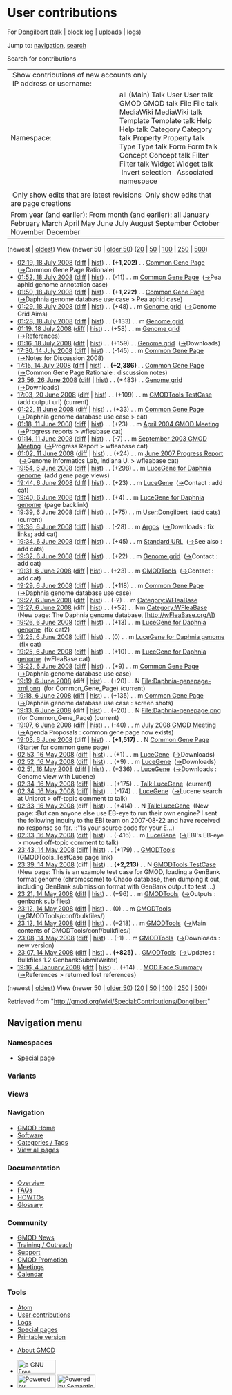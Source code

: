 <div id="mw-page-base" class="noprint">

</div>

<div id="mw-head-base" class="noprint">

</div>

<div id="content" class="mw-body" role="main">

<span id="top"></span>

<div id="mw-js-message" style="display:none;">

</div>



# <span dir="auto">User contributions</span>

<div id="bodyContent">

<div id="contentSub">

For [Dongilbert](/wiki/User:Dongilbert "User:Dongilbert") (<a
href="/mediawiki/index.php?title=User_talk:Dongilbert&amp;action=edit&amp;redlink=1"
class="new" title="User talk:Dongilbert (page does not exist)">talk</a>
\| [block
log](/mediawiki/index.php?title=Special:Log/block&page=User%3ADongilbert "Special:Log/block")
\|
[uploads](/wiki/Special:ListFiles/Dongilbert "Special:ListFiles/Dongilbert")
\| [logs](/wiki/Special:Log/Dongilbert "Special:Log/Dongilbert"))

</div>

<div id="jump-to-nav" class="mw-jump">

Jump to: [navigation](#mw-navigation), [search](#p-search)

</div>

<div id="mw-content-text">

Search for contributions

<table class="mw-contributions-table">
<colgroup>
<col style="width: 50%" />
<col style="width: 50%" />
</colgroup>
<tbody>
<tr class="odd">
<td colspan="2"> Show contributions of new accounts only<br />
 IP address or username:</td>
</tr>
<tr class="even">
<td class="mw-label">Namespace:</td>
<td>all (Main) Talk User User talk GMOD GMOD talk File File talk
MediaWiki MediaWiki talk Template Template talk Help Help talk Category
Category talk Property Property talk Type Type talk Form Form talk
Concept Concept talk Filter Filter talk Widget Widget talk  
 Invert selection 
 Associated namespace </td>
</tr>
<tr class="odd">
<td colspan="2"></td>
</tr>
<tr class="even">
<td colspan="2"> Only show edits that are latest revisions
 Only show edits that are page creations</td>
</tr>
<tr class="odd">
<td colspan="2">From year (and earlier): From month (and earlier): all
January February March April May June July August September October
November December</td>
</tr>
</tbody>
</table>

(newest \| <a
href="/mediawiki/index.php?title=Special:Contributions/Dongilbert&amp;dir=prev&amp;target=Dongilbert"
class="mw-lastlink" rel="last"
title="Special:Contributions/Dongilbert">oldest</a>) View (newer 50 \|
<a
href="/mediawiki/index.php?title=Special:Contributions/Dongilbert&amp;offset=20080104191647&amp;target=Dongilbert"
class="mw-nextlink" rel="next"
title="Special:Contributions/Dongilbert">older 50</a>) (<a
href="/mediawiki/index.php?title=Special:Contributions/Dongilbert&amp;offset=&amp;limit=20&amp;target=Dongilbert"
class="mw-numlink" title="Special:Contributions/Dongilbert">20</a> \| <a
href="/mediawiki/index.php?title=Special:Contributions/Dongilbert&amp;offset=&amp;limit=50&amp;target=Dongilbert"
class="mw-numlink" title="Special:Contributions/Dongilbert">50</a> \| <a
href="/mediawiki/index.php?title=Special:Contributions/Dongilbert&amp;offset=&amp;limit=100&amp;target=Dongilbert"
class="mw-numlink" title="Special:Contributions/Dongilbert">100</a> \|
<a
href="/mediawiki/index.php?title=Special:Contributions/Dongilbert&amp;offset=&amp;limit=250&amp;target=Dongilbert"
class="mw-numlink" title="Special:Contributions/Dongilbert">250</a> \|
<a
href="/mediawiki/index.php?title=Special:Contributions/Dongilbert&amp;offset=&amp;limit=500&amp;target=Dongilbert"
class="mw-numlink" title="Special:Contributions/Dongilbert">500</a>)

- <a href="/mediawiki/index.php?title=Common_Gene_Page&amp;oldid=5860"
  class="mw-changeslist-date" title="Common Gene Page">02:19, 18 July
  2008</a>
  ([diff](/mediawiki/index.php?title=Common_Gene_Page&diff=prev&oldid=5860 "Common Gene Page")
  \|
  [hist](/mediawiki/index.php?title=Common_Gene_Page&action=history "Common Gene Page"))
  <span class="mw-changeslist-separator">. .</span> **(+1,202)**‎
  <span class="mw-changeslist-separator">. .</span>
  <a href="/wiki/Common_Gene_Page" class="mw-contributions-title"
  title="Common Gene Page">Common Gene Page</a> ‎
  <span class="comment">([→](/wiki/Common_Gene_Page#Common_Gene_Page_Rationale "Common Gene Page")‎<span dir="auto"><span class="autocomment">Common
  Gene Page Rationale</span></span>)</span>
- <a href="/mediawiki/index.php?title=Common_Gene_Page&amp;oldid=5859"
  class="mw-changeslist-date" title="Common Gene Page">01:52, 18 July
  2008</a>
  ([diff](/mediawiki/index.php?title=Common_Gene_Page&diff=prev&oldid=5859 "Common Gene Page")
  \|
  [hist](/mediawiki/index.php?title=Common_Gene_Page&action=history "Common Gene Page"))
  <span class="mw-changeslist-separator">. .</span>
  <span class="mw-plusminus-neg" dir="ltr"
  title="5,264 bytes after change">(-11)</span>‎
  <span class="mw-changeslist-separator">. .</span> m
  <a href="/wiki/Common_Gene_Page" class="mw-contributions-title"
  title="Common Gene Page">Common Gene Page</a> ‎
  <span class="comment">([→](/wiki/Common_Gene_Page#Pea_aphid_genome_annotation_case "Common Gene Page")‎<span dir="auto"><span class="autocomment">Pea
  aphid genome annotation case</span></span>)</span>
- <a href="/mediawiki/index.php?title=Common_Gene_Page&amp;oldid=5858"
  class="mw-changeslist-date" title="Common Gene Page">01:50, 18 July
  2008</a>
  ([diff](/mediawiki/index.php?title=Common_Gene_Page&diff=prev&oldid=5858 "Common Gene Page")
  \|
  [hist](/mediawiki/index.php?title=Common_Gene_Page&action=history "Common Gene Page"))
  <span class="mw-changeslist-separator">. .</span> **(+1,222)**‎
  <span class="mw-changeslist-separator">. .</span>
  <a href="/wiki/Common_Gene_Page" class="mw-contributions-title"
  title="Common Gene Page">Common Gene Page</a> ‎
  <span class="comment">([→](/wiki/Common_Gene_Page#Daphnia_genome_database_use_case_.3E_Pea_aphid_case "Common Gene Page")‎<span dir="auto"><span class="autocomment">Daphnia
  genome database use case \> Pea aphid case</span></span>)</span>
- <a href="/mediawiki/index.php?title=Genome_grid&amp;oldid=5856"
  class="mw-changeslist-date" title="Genome grid">01:29, 18 July 2008</a>
  ([diff](/mediawiki/index.php?title=Genome_grid&diff=prev&oldid=5856 "Genome grid")
  \|
  [hist](/mediawiki/index.php?title=Genome_grid&action=history "Genome grid"))
  <span class="mw-changeslist-separator">. .</span>
  <span class="mw-plusminus-pos" dir="ltr"
  title="6,924 bytes after change">(+48)</span>‎
  <span class="mw-changeslist-separator">. .</span> m
  <a href="/wiki/Genome_grid" class="mw-contributions-title"
  title="Genome grid">Genome grid</a> ‎
  <span class="comment">([→](/wiki/Genome_grid#Genome_Grid_Aims "Genome grid")‎<span dir="auto"><span class="autocomment">Genome
  Grid Aims</span></span>)</span>
- <a href="/mediawiki/index.php?title=Genome_grid&amp;oldid=5855"
  class="mw-changeslist-date" title="Genome grid">01:28, 18 July 2008</a>
  ([diff](/mediawiki/index.php?title=Genome_grid&diff=prev&oldid=5855 "Genome grid")
  \|
  [hist](/mediawiki/index.php?title=Genome_grid&action=history "Genome grid"))
  <span class="mw-changeslist-separator">. .</span>
  <span class="mw-plusminus-pos" dir="ltr"
  title="6,876 bytes after change">(+133)</span>‎
  <span class="mw-changeslist-separator">. .</span> m
  <a href="/wiki/Genome_grid" class="mw-contributions-title"
  title="Genome grid">Genome grid</a> ‎
- <a href="/mediawiki/index.php?title=Genome_grid&amp;oldid=5854"
  class="mw-changeslist-date" title="Genome grid">01:19, 18 July 2008</a>
  ([diff](/mediawiki/index.php?title=Genome_grid&diff=prev&oldid=5854 "Genome grid")
  \|
  [hist](/mediawiki/index.php?title=Genome_grid&action=history "Genome grid"))
  <span class="mw-changeslist-separator">. .</span>
  <span class="mw-plusminus-pos" dir="ltr"
  title="6,743 bytes after change">(+58)</span>‎
  <span class="mw-changeslist-separator">. .</span> m
  <a href="/wiki/Genome_grid" class="mw-contributions-title"
  title="Genome grid">Genome grid</a> ‎
  <span class="comment">([→](/wiki/Genome_grid#References "Genome grid")‎<span dir="auto"><span class="autocomment">References</span></span>)</span>
- <a href="/mediawiki/index.php?title=Genome_grid&amp;oldid=5853"
  class="mw-changeslist-date" title="Genome grid">01:16, 18 July 2008</a>
  ([diff](/mediawiki/index.php?title=Genome_grid&diff=prev&oldid=5853 "Genome grid")
  \|
  [hist](/mediawiki/index.php?title=Genome_grid&action=history "Genome grid"))
  <span class="mw-changeslist-separator">. .</span>
  <span class="mw-plusminus-pos" dir="ltr"
  title="6,685 bytes after change">(+159)</span>‎
  <span class="mw-changeslist-separator">. .</span>
  <a href="/wiki/Genome_grid" class="mw-contributions-title"
  title="Genome grid">Genome grid</a> ‎
  <span class="comment">([→](/wiki/Genome_grid#Downloads "Genome grid")‎<span dir="auto"><span class="autocomment">Downloads</span></span>)</span>
- <a href="/mediawiki/index.php?title=Common_Gene_Page&amp;oldid=5781"
  class="mw-changeslist-date" title="Common Gene Page">17:30, 14 July
  2008</a>
  ([diff](/mediawiki/index.php?title=Common_Gene_Page&diff=prev&oldid=5781 "Common Gene Page")
  \|
  [hist](/mediawiki/index.php?title=Common_Gene_Page&action=history "Common Gene Page"))
  <span class="mw-changeslist-separator">. .</span>
  <span class="mw-plusminus-neg" dir="ltr"
  title="4,053 bytes after change">(-145)</span>‎
  <span class="mw-changeslist-separator">. .</span> m
  <a href="/wiki/Common_Gene_Page" class="mw-contributions-title"
  title="Common Gene Page">Common Gene Page</a> ‎
  <span class="comment">([→](/wiki/Common_Gene_Page#Notes_for_Discussion_2008 "Common Gene Page")‎<span dir="auto"><span class="autocomment">Notes
  for Discussion 2008</span></span>)</span>
- <a href="/mediawiki/index.php?title=Common_Gene_Page&amp;oldid=5779"
  class="mw-changeslist-date" title="Common Gene Page">17:15, 14 July
  2008</a>
  ([diff](/mediawiki/index.php?title=Common_Gene_Page&diff=prev&oldid=5779 "Common Gene Page")
  \|
  [hist](/mediawiki/index.php?title=Common_Gene_Page&action=history "Common Gene Page"))
  <span class="mw-changeslist-separator">. .</span> **(+2,386)**‎
  <span class="mw-changeslist-separator">. .</span>
  <a href="/wiki/Common_Gene_Page" class="mw-contributions-title"
  title="Common Gene Page">Common Gene Page</a> ‎
  <span class="comment">([→](/wiki/Common_Gene_Page#Common_Gene_Page_Rationale_:_discussion_notes "Common Gene Page")‎<span dir="auto"><span class="autocomment">Common
  Gene Page Rationale : discussion notes</span></span>)</span>
- <a href="/mediawiki/index.php?title=Genome_grid&amp;oldid=5673"
  class="mw-changeslist-date" title="Genome grid">23:56, 26 June 2008</a>
  ([diff](/mediawiki/index.php?title=Genome_grid&diff=prev&oldid=5673 "Genome grid")
  \|
  [hist](/mediawiki/index.php?title=Genome_grid&action=history "Genome grid"))
  <span class="mw-changeslist-separator">. .</span>
  <span class="mw-plusminus-pos" dir="ltr"
  title="6,526 bytes after change">(+483)</span>‎
  <span class="mw-changeslist-separator">. .</span>
  <a href="/wiki/Genome_grid" class="mw-contributions-title"
  title="Genome grid">Genome grid</a> ‎
  <span class="comment">([→](/wiki/Genome_grid#Downloads "Genome grid")‎<span dir="auto"><span class="autocomment">Downloads</span></span>)</span>
- <a href="/mediawiki/index.php?title=GMODTools_TestCase&amp;oldid=5664"
  class="mw-changeslist-date" title="GMODTools TestCase">17:03, 20 June
  2008</a>
  ([diff](/mediawiki/index.php?title=GMODTools_TestCase&diff=prev&oldid=5664 "GMODTools TestCase")
  \|
  [hist](/mediawiki/index.php?title=GMODTools_TestCase&action=history "GMODTools TestCase"))
  <span class="mw-changeslist-separator">. .</span>
  <span class="mw-plusminus-pos" dir="ltr"
  title="2,322 bytes after change">(+109)</span>‎
  <span class="mw-changeslist-separator">. .</span> m
  <a href="/wiki/GMODTools_TestCase" class="mw-contributions-title"
  title="GMODTools TestCase">GMODTools TestCase</a> ‎
  <span class="comment">(add output url)</span>
  <span class="mw-uctop">(current)</span>
- <a href="/mediawiki/index.php?title=Common_Gene_Page&amp;oldid=5595"
  class="mw-changeslist-date" title="Common Gene Page">01:22, 11 June
  2008</a>
  ([diff](/mediawiki/index.php?title=Common_Gene_Page&diff=prev&oldid=5595 "Common Gene Page")
  \|
  [hist](/mediawiki/index.php?title=Common_Gene_Page&action=history "Common Gene Page"))
  <span class="mw-changeslist-separator">. .</span>
  <span class="mw-plusminus-pos" dir="ltr"
  title="1,812 bytes after change">(+33)</span>‎
  <span class="mw-changeslist-separator">. .</span> m
  <a href="/wiki/Common_Gene_Page" class="mw-contributions-title"
  title="Common Gene Page">Common Gene Page</a> ‎
  <span class="comment">([→](/wiki/Common_Gene_Page#Daphnia_genome_database_use_case_.3E_cat "Common Gene Page")‎<span dir="auto"><span class="autocomment">Daphnia
  genome database use case \> cat</span></span>)</span>
- <a
  href="/mediawiki/index.php?title=April_2004_GMOD_Meeting&amp;oldid=5594"
  class="mw-changeslist-date" title="April 2004 GMOD Meeting">01:18, 11
  June 2008</a>
  ([diff](/mediawiki/index.php?title=April_2004_GMOD_Meeting&diff=prev&oldid=5594 "April 2004 GMOD Meeting")
  \|
  [hist](/mediawiki/index.php?title=April_2004_GMOD_Meeting&action=history "April 2004 GMOD Meeting"))
  <span class="mw-changeslist-separator">. .</span>
  <span class="mw-plusminus-pos" dir="ltr"
  title="43,350 bytes after change">(+23)</span>‎
  <span class="mw-changeslist-separator">. .</span> m
  <a href="/wiki/April_2004_GMOD_Meeting" class="mw-contributions-title"
  title="April 2004 GMOD Meeting">April 2004 GMOD Meeting</a> ‎
  <span class="comment">([→](/wiki/April_2004_GMOD_Meeting#Progress_reports_.3E_wfleabase_cat "April 2004 GMOD Meeting")‎<span dir="auto"><span class="autocomment">Progress
  reports \> wfleabase cat</span></span>)</span>
- <a
  href="/mediawiki/index.php?title=September_2003_GMOD_Meeting&amp;oldid=5593"
  class="mw-changeslist-date" title="September 2003 GMOD Meeting">01:14,
  11 June 2008</a>
  ([diff](/mediawiki/index.php?title=September_2003_GMOD_Meeting&diff=prev&oldid=5593 "September 2003 GMOD Meeting")
  \|
  [hist](/mediawiki/index.php?title=September_2003_GMOD_Meeting&action=history "September 2003 GMOD Meeting"))
  <span class="mw-changeslist-separator">. .</span>
  <span class="mw-plusminus-neg" dir="ltr"
  title="28,862 bytes after change">(-7)</span>‎
  <span class="mw-changeslist-separator">. .</span> m
  <a href="/wiki/September_2003_GMOD_Meeting"
  class="mw-contributions-title"
  title="September 2003 GMOD Meeting">September 2003 GMOD Meeting</a> ‎
  <span class="comment">([→](/wiki/September_2003_GMOD_Meeting#Progress_Report_.3E_wfleabase_cat "September 2003 GMOD Meeting")‎<span dir="auto"><span class="autocomment">Progress
  Report \> wfleabase cat</span></span>)</span>
- <a
  href="/mediawiki/index.php?title=June_2007_Progress_Report&amp;oldid=5592"
  class="mw-changeslist-date" title="June 2007 Progress Report">01:02, 11
  June 2008</a>
  ([diff](/mediawiki/index.php?title=June_2007_Progress_Report&diff=prev&oldid=5592 "June 2007 Progress Report")
  \|
  [hist](/mediawiki/index.php?title=June_2007_Progress_Report&action=history "June 2007 Progress Report"))
  <span class="mw-changeslist-separator">. .</span>
  <span class="mw-plusminus-pos" dir="ltr"
  title="27,068 bytes after change">(+24)</span>‎
  <span class="mw-changeslist-separator">. .</span> m
  <a href="/wiki/June_2007_Progress_Report" class="mw-contributions-title"
  title="June 2007 Progress Report">June 2007 Progress Report</a> ‎
  <span class="comment">([→](/wiki/June_2007_Progress_Report#Genome_Informatics_Lab.2C_Indiana_U._.3E_wfleabase_cat "June 2007 Progress Report")‎<span dir="auto"><span class="autocomment">Genome
  Informatics Lab, Indiana U. \> wfleabase cat</span></span>)</span>
- <a
  href="/mediawiki/index.php?title=LuceGene_for_Daphnia_genome&amp;oldid=5582"
  class="mw-changeslist-date" title="LuceGene for Daphnia genome">19:54, 6
  June 2008</a>
  ([diff](/mediawiki/index.php?title=LuceGene_for_Daphnia_genome&diff=prev&oldid=5582 "LuceGene for Daphnia genome")
  \|
  [hist](/mediawiki/index.php?title=LuceGene_for_Daphnia_genome&action=history "LuceGene for Daphnia genome"))
  <span class="mw-changeslist-separator">. .</span>
  <span class="mw-plusminus-pos" dir="ltr"
  title="2,808 bytes after change">(+298)</span>‎
  <span class="mw-changeslist-separator">. .</span> m
  <a href="/wiki/LuceGene_for_Daphnia_genome"
  class="mw-contributions-title"
  title="LuceGene for Daphnia genome">LuceGene for Daphnia genome</a> ‎
  <span class="comment">(add gene page views)</span>
- <a href="/mediawiki/index.php?title=LuceGene&amp;oldid=5580"
  class="mw-changeslist-date" title="LuceGene">19:44, 6 June 2008</a>
  ([diff](/mediawiki/index.php?title=LuceGene&diff=prev&oldid=5580 "LuceGene")
  \|
  [hist](/mediawiki/index.php?title=LuceGene&action=history "LuceGene"))
  <span class="mw-changeslist-separator">. .</span>
  <span class="mw-plusminus-pos" dir="ltr"
  title="5,641 bytes after change">(+23)</span>‎
  <span class="mw-changeslist-separator">. .</span> m
  <a href="/wiki/LuceGene" class="mw-contributions-title"
  title="LuceGene">LuceGene</a> ‎
  <span class="comment">([→](/wiki/LuceGene#Contact_:_add_cat "LuceGene")‎<span dir="auto"><span class="autocomment">Contact
  : add cat</span></span>)</span>
- <a
  href="/mediawiki/index.php?title=LuceGene_for_Daphnia_genome&amp;oldid=5579"
  class="mw-changeslist-date" title="LuceGene for Daphnia genome">19:40, 6
  June 2008</a>
  ([diff](/mediawiki/index.php?title=LuceGene_for_Daphnia_genome&diff=prev&oldid=5579 "LuceGene for Daphnia genome")
  \|
  [hist](/mediawiki/index.php?title=LuceGene_for_Daphnia_genome&action=history "LuceGene for Daphnia genome"))
  <span class="mw-changeslist-separator">. .</span>
  <span class="mw-plusminus-pos" dir="ltr"
  title="2,510 bytes after change">(+4)</span>‎
  <span class="mw-changeslist-separator">. .</span> m
  <a href="/wiki/LuceGene_for_Daphnia_genome"
  class="mw-contributions-title"
  title="LuceGene for Daphnia genome">LuceGene for Daphnia genome</a> ‎
  <span class="comment">(page backlink)</span>
- <a href="/mediawiki/index.php?title=User:Dongilbert&amp;oldid=5578"
  class="mw-changeslist-date" title="User:Dongilbert">19:39, 6 June
  2008</a>
  ([diff](/mediawiki/index.php?title=User:Dongilbert&diff=prev&oldid=5578 "User:Dongilbert")
  \|
  [hist](/mediawiki/index.php?title=User:Dongilbert&action=history "User:Dongilbert"))
  <span class="mw-changeslist-separator">. .</span>
  <span class="mw-plusminus-pos" dir="ltr"
  title="179 bytes after change">(+75)</span>‎
  <span class="mw-changeslist-separator">. .</span> m
  <a href="/wiki/User:Dongilbert" class="mw-contributions-title"
  title="User:Dongilbert">User:Dongilbert</a> ‎
  <span class="comment">(add cats)</span>
  <span class="mw-uctop">(current)</span>
- <a href="/mediawiki/index.php?title=Argos&amp;oldid=5577"
  class="mw-changeslist-date" title="Argos">19:36, 6 June 2008</a>
  ([diff](/mediawiki/index.php?title=Argos&diff=prev&oldid=5577 "Argos")
  \| [hist](/mediawiki/index.php?title=Argos&action=history "Argos"))
  <span class="mw-changeslist-separator">. .</span>
  <span class="mw-plusminus-neg" dir="ltr"
  title="12,244 bytes after change">(-28)</span>‎
  <span class="mw-changeslist-separator">. .</span> m
  <a href="/wiki/Argos" class="mw-contributions-title"
  title="Argos">Argos</a> ‎
  <span class="comment">([→](/wiki/Argos#Downloads_:_fix_links.3B_add_cat "Argos")‎<span dir="auto"><span class="autocomment">Downloads
  : fix links; add cat</span></span>)</span>
- <a href="/mediawiki/index.php?title=Standard_URL&amp;oldid=5576"
  class="mw-changeslist-date" title="Standard URL">19:34, 6 June 2008</a>
  ([diff](/mediawiki/index.php?title=Standard_URL&diff=prev&oldid=5576 "Standard URL")
  \|
  [hist](/mediawiki/index.php?title=Standard_URL&action=history "Standard URL"))
  <span class="mw-changeslist-separator">. .</span>
  <span class="mw-plusminus-pos" dir="ltr"
  title="4,179 bytes after change">(+45)</span>‎
  <span class="mw-changeslist-separator">. .</span> m
  <a href="/wiki/Standard_URL" class="mw-contributions-title"
  title="Standard URL">Standard URL</a> ‎
  <span class="comment">([→](/wiki/Standard_URL#See_also_:_add_cats "Standard URL")‎<span dir="auto"><span class="autocomment">See
  also : add cats</span></span>)</span>
- <a href="/mediawiki/index.php?title=Genome_grid&amp;oldid=5575"
  class="mw-changeslist-date" title="Genome grid">19:32, 6 June 2008</a>
  ([diff](/mediawiki/index.php?title=Genome_grid&diff=prev&oldid=5575 "Genome grid")
  \|
  [hist](/mediawiki/index.php?title=Genome_grid&action=history "Genome grid"))
  <span class="mw-changeslist-separator">. .</span>
  <span class="mw-plusminus-pos" dir="ltr"
  title="6,043 bytes after change">(+22)</span>‎
  <span class="mw-changeslist-separator">. .</span> m
  <a href="/wiki/Genome_grid" class="mw-contributions-title"
  title="Genome grid">Genome grid</a> ‎
  <span class="comment">([→](/wiki/Genome_grid#Contact_:_add_cat "Genome grid")‎<span dir="auto"><span class="autocomment">Contact
  : add cat</span></span>)</span>
- <a href="/mediawiki/index.php?title=GMODTools&amp;oldid=5574"
  class="mw-changeslist-date" title="GMODTools">19:31, 6 June 2008</a>
  ([diff](/mediawiki/index.php?title=GMODTools&diff=prev&oldid=5574 "GMODTools")
  \|
  [hist](/mediawiki/index.php?title=GMODTools&action=history "GMODTools"))
  <span class="mw-changeslist-separator">. .</span>
  <span class="mw-plusminus-pos" dir="ltr"
  title="10,019 bytes after change">(+23)</span>‎
  <span class="mw-changeslist-separator">. .</span> m
  <a href="/wiki/GMODTools" class="mw-contributions-title"
  title="GMODTools">GMODTools</a> ‎
  <span class="comment">([→](/wiki/GMODTools#Contact_:_add_cat "GMODTools")‎<span dir="auto"><span class="autocomment">Contact
  : add cat</span></span>)</span>
- <a href="/mediawiki/index.php?title=Common_Gene_Page&amp;oldid=5573"
  class="mw-changeslist-date" title="Common Gene Page">19:29, 6 June
  2008</a>
  ([diff](/mediawiki/index.php?title=Common_Gene_Page&diff=prev&oldid=5573 "Common Gene Page")
  \|
  [hist](/mediawiki/index.php?title=Common_Gene_Page&action=history "Common Gene Page"))
  <span class="mw-changeslist-separator">. .</span>
  <span class="mw-plusminus-pos" dir="ltr"
  title="1,779 bytes after change">(+118)</span>‎
  <span class="mw-changeslist-separator">. .</span> m
  <a href="/wiki/Common_Gene_Page" class="mw-contributions-title"
  title="Common Gene Page">Common Gene Page</a> ‎
  <span class="comment">([→](/wiki/Common_Gene_Page#Daphnia_genome_database_use_case "Common Gene Page")‎<span dir="auto"><span class="autocomment">Daphnia
  genome database use case</span></span>)</span>
- <a href="/mediawiki/index.php?title=Category:WFleaBase&amp;oldid=5572"
  class="mw-changeslist-date" title="Category:WFleaBase">19:27, 6 June
  2008</a>
  ([diff](/mediawiki/index.php?title=Category:WFleaBase&diff=prev&oldid=5572 "Category:WFleaBase")
  \|
  [hist](/mediawiki/index.php?title=Category:WFleaBase&action=history "Category:WFleaBase"))
  <span class="mw-changeslist-separator">. .</span>
  <span class="mw-plusminus-neg" dir="ltr"
  title="50 bytes after change">(-2)</span>‎
  <span class="mw-changeslist-separator">. .</span> m
  <a href="/wiki/Category:WFleaBase" class="mw-contributions-title"
  title="Category:WFleaBase">Category:WFleaBase</a> ‎
- <a href="/mediawiki/index.php?title=Category:WFleaBase&amp;oldid=5571"
  class="mw-changeslist-date" title="Category:WFleaBase">19:27, 6 June
  2008</a> (diff \|
  [hist](/mediawiki/index.php?title=Category:WFleaBase&action=history "Category:WFleaBase"))
  <span class="mw-changeslist-separator">. .</span>
  <span class="mw-plusminus-pos" dir="ltr"
  title="52 bytes after change">(+52)</span>‎
  <span class="mw-changeslist-separator">. .</span> Nm
  <a href="/wiki/Category:WFleaBase" class="mw-contributions-title"
  title="Category:WFleaBase">Category:WFleaBase</a> ‎
  <span class="comment">(New page: The Daphnia genome database,
  \[http://wFleaBase.org/\])</span>
- <a
  href="/mediawiki/index.php?title=LuceGene_for_Daphnia_genome&amp;oldid=5570"
  class="mw-changeslist-date" title="LuceGene for Daphnia genome">19:26, 6
  June 2008</a>
  ([diff](/mediawiki/index.php?title=LuceGene_for_Daphnia_genome&diff=prev&oldid=5570 "LuceGene for Daphnia genome")
  \|
  [hist](/mediawiki/index.php?title=LuceGene_for_Daphnia_genome&action=history "LuceGene for Daphnia genome"))
  <span class="mw-changeslist-separator">. .</span>
  <span class="mw-plusminus-pos" dir="ltr"
  title="2,506 bytes after change">(+13)</span>‎
  <span class="mw-changeslist-separator">. .</span> m
  <a href="/wiki/LuceGene_for_Daphnia_genome"
  class="mw-contributions-title"
  title="LuceGene for Daphnia genome">LuceGene for Daphnia genome</a> ‎
  <span class="comment">(fix cat2)</span>
- <a
  href="/mediawiki/index.php?title=LuceGene_for_Daphnia_genome&amp;oldid=5569"
  class="mw-changeslist-date" title="LuceGene for Daphnia genome">19:25, 6
  June 2008</a>
  ([diff](/mediawiki/index.php?title=LuceGene_for_Daphnia_genome&diff=prev&oldid=5569 "LuceGene for Daphnia genome")
  \|
  [hist](/mediawiki/index.php?title=LuceGene_for_Daphnia_genome&action=history "LuceGene for Daphnia genome"))
  <span class="mw-changeslist-separator">. .</span>
  <span class="mw-plusminus-null" dir="ltr"
  title="2,493 bytes after change">(0)</span>‎
  <span class="mw-changeslist-separator">. .</span> m
  <a href="/wiki/LuceGene_for_Daphnia_genome"
  class="mw-contributions-title"
  title="LuceGene for Daphnia genome">LuceGene for Daphnia genome</a> ‎
  <span class="comment">(fix cat)</span>
- <a
  href="/mediawiki/index.php?title=LuceGene_for_Daphnia_genome&amp;oldid=5568"
  class="mw-changeslist-date" title="LuceGene for Daphnia genome">19:25, 6
  June 2008</a>
  ([diff](/mediawiki/index.php?title=LuceGene_for_Daphnia_genome&diff=prev&oldid=5568 "LuceGene for Daphnia genome")
  \|
  [hist](/mediawiki/index.php?title=LuceGene_for_Daphnia_genome&action=history "LuceGene for Daphnia genome"))
  <span class="mw-changeslist-separator">. .</span>
  <span class="mw-plusminus-pos" dir="ltr"
  title="2,493 bytes after change">(+10)</span>‎
  <span class="mw-changeslist-separator">. .</span> m
  <a href="/wiki/LuceGene_for_Daphnia_genome"
  class="mw-contributions-title"
  title="LuceGene for Daphnia genome">LuceGene for Daphnia genome</a> ‎
  <span class="comment">(wFleaBase cat)</span>
- <a href="/mediawiki/index.php?title=Common_Gene_Page&amp;oldid=5567"
  class="mw-changeslist-date" title="Common Gene Page">19:22, 6 June
  2008</a>
  ([diff](/mediawiki/index.php?title=Common_Gene_Page&diff=prev&oldid=5567 "Common Gene Page")
  \|
  [hist](/mediawiki/index.php?title=Common_Gene_Page&action=history "Common Gene Page"))
  <span class="mw-changeslist-separator">. .</span>
  <span class="mw-plusminus-pos" dir="ltr"
  title="1,661 bytes after change">(+9)</span>‎
  <span class="mw-changeslist-separator">. .</span> m
  <a href="/wiki/Common_Gene_Page" class="mw-contributions-title"
  title="Common Gene Page">Common Gene Page</a> ‎
  <span class="comment">([→](/wiki/Common_Gene_Page#Daphnia_genome_database_use_case "Common Gene Page")‎<span dir="auto"><span class="autocomment">Daphnia
  genome database use case</span></span>)</span>
- <a
  href="/mediawiki/index.php?title=File:Daphnia-genepage-xml.png&amp;oldid=5566"
  class="mw-changeslist-date" title="File:Daphnia-genepage-xml.png">19:19,
  6 June 2008</a> (diff \|
  [hist](/mediawiki/index.php?title=File:Daphnia-genepage-xml.png&action=history "File:Daphnia-genepage-xml.png"))
  <span class="mw-changeslist-separator">. .</span>
  <span class="mw-plusminus-pos" dir="ltr"
  title="20 bytes after change">(+20)</span>‎
  <span class="mw-changeslist-separator">. .</span> N
  <a href="/wiki/File:Daphnia-genepage-xml.png"
  class="mw-contributions-title"
  title="File:Daphnia-genepage-xml.png">File:Daphnia-genepage-xml.png</a>
  ‎ <span class="comment">(for Common_Gene_Page)</span>
  <span class="mw-uctop">(current)</span>
- <a href="/mediawiki/index.php?title=Common_Gene_Page&amp;oldid=5565"
  class="mw-changeslist-date" title="Common Gene Page">19:18, 6 June
  2008</a>
  ([diff](/mediawiki/index.php?title=Common_Gene_Page&diff=prev&oldid=5565 "Common Gene Page")
  \|
  [hist](/mediawiki/index.php?title=Common_Gene_Page&action=history "Common Gene Page"))
  <span class="mw-changeslist-separator">. .</span>
  <span class="mw-plusminus-pos" dir="ltr"
  title="1,652 bytes after change">(+135)</span>‎
  <span class="mw-changeslist-separator">. .</span> m
  <a href="/wiki/Common_Gene_Page" class="mw-contributions-title"
  title="Common Gene Page">Common Gene Page</a> ‎
  <span class="comment">([→](/wiki/Common_Gene_Page#Daphnia_genome_database_use_case_:_screen_shots "Common Gene Page")‎<span dir="auto"><span class="autocomment">Daphnia
  genome database use case : screen shots</span></span>)</span>
- <a
  href="/mediawiki/index.php?title=File:Daphnia-genepage.png&amp;oldid=5563"
  class="mw-changeslist-date" title="File:Daphnia-genepage.png">19:13, 6
  June 2008</a> (diff \|
  [hist](/mediawiki/index.php?title=File:Daphnia-genepage.png&action=history "File:Daphnia-genepage.png"))
  <span class="mw-changeslist-separator">. .</span>
  <span class="mw-plusminus-pos" dir="ltr"
  title="20 bytes after change">(+20)</span>‎
  <span class="mw-changeslist-separator">. .</span> N
  <a href="/wiki/File:Daphnia-genepage.png" class="mw-contributions-title"
  title="File:Daphnia-genepage.png">File:Daphnia-genepage.png</a> ‎
  <span class="comment">(for Common_Gene_Page)</span>
  <span class="mw-uctop">(current)</span>
- <a
  href="/mediawiki/index.php?title=July_2008_GMOD_Meeting&amp;oldid=5561"
  class="mw-changeslist-date" title="July 2008 GMOD Meeting">19:07, 6 June
  2008</a>
  ([diff](/mediawiki/index.php?title=July_2008_GMOD_Meeting&diff=prev&oldid=5561 "July 2008 GMOD Meeting")
  \|
  [hist](/mediawiki/index.php?title=July_2008_GMOD_Meeting&action=history "July 2008 GMOD Meeting"))
  <span class="mw-changeslist-separator">. .</span>
  <span class="mw-plusminus-neg" dir="ltr"
  title="2,539 bytes after change">(-40)</span>‎
  <span class="mw-changeslist-separator">. .</span> m
  <a href="/wiki/July_2008_GMOD_Meeting" class="mw-contributions-title"
  title="July 2008 GMOD Meeting">July 2008 GMOD Meeting</a> ‎
  <span class="comment">([→](/wiki/July_2008_GMOD_Meeting#Agenda_Proposals_:_common_gene_page_now_exists "July 2008 GMOD Meeting")‎<span dir="auto"><span class="autocomment">Agenda
  Proposals : common gene page now exists</span></span>)</span>
- <a href="/mediawiki/index.php?title=Common_Gene_Page&amp;oldid=5560"
  class="mw-changeslist-date" title="Common Gene Page">19:03, 6 June
  2008</a> (diff \|
  [hist](/mediawiki/index.php?title=Common_Gene_Page&action=history "Common Gene Page"))
  <span class="mw-changeslist-separator">. .</span> **(+1,517)**‎
  <span class="mw-changeslist-separator">. .</span> N
  <a href="/wiki/Common_Gene_Page" class="mw-contributions-title"
  title="Common Gene Page">Common Gene Page</a> ‎
  <span class="comment">(Starter for common gene page)</span>
- <a href="/mediawiki/index.php?title=LuceGene&amp;oldid=5433"
  class="mw-changeslist-date" title="LuceGene">02:53, 16 May 2008</a>
  ([diff](/mediawiki/index.php?title=LuceGene&diff=prev&oldid=5433 "LuceGene")
  \|
  [hist](/mediawiki/index.php?title=LuceGene&action=history "LuceGene"))
  <span class="mw-changeslist-separator">. .</span>
  <span class="mw-plusminus-pos" dir="ltr"
  title="5,618 bytes after change">(+1)</span>‎
  <span class="mw-changeslist-separator">. .</span> m
  <a href="/wiki/LuceGene" class="mw-contributions-title"
  title="LuceGene">LuceGene</a> ‎
  <span class="comment">([→](/wiki/LuceGene#Downloads "LuceGene")‎<span dir="auto"><span class="autocomment">Downloads</span></span>)</span>
- <a href="/mediawiki/index.php?title=LuceGene&amp;oldid=5432"
  class="mw-changeslist-date" title="LuceGene">02:52, 16 May 2008</a>
  ([diff](/mediawiki/index.php?title=LuceGene&diff=prev&oldid=5432 "LuceGene")
  \|
  [hist](/mediawiki/index.php?title=LuceGene&action=history "LuceGene"))
  <span class="mw-changeslist-separator">. .</span>
  <span class="mw-plusminus-pos" dir="ltr"
  title="5,617 bytes after change">(+9)</span>‎
  <span class="mw-changeslist-separator">. .</span> m
  <a href="/wiki/LuceGene" class="mw-contributions-title"
  title="LuceGene">LuceGene</a> ‎
  <span class="comment">([→](/wiki/LuceGene#Downloads "LuceGene")‎<span dir="auto"><span class="autocomment">Downloads</span></span>)</span>
- <a href="/mediawiki/index.php?title=LuceGene&amp;oldid=5431"
  class="mw-changeslist-date" title="LuceGene">02:51, 16 May 2008</a>
  ([diff](/mediawiki/index.php?title=LuceGene&diff=prev&oldid=5431 "LuceGene")
  \|
  [hist](/mediawiki/index.php?title=LuceGene&action=history "LuceGene"))
  <span class="mw-changeslist-separator">. .</span>
  <span class="mw-plusminus-pos" dir="ltr"
  title="5,608 bytes after change">(+336)</span>‎
  <span class="mw-changeslist-separator">. .</span>
  <a href="/wiki/LuceGene" class="mw-contributions-title"
  title="LuceGene">LuceGene</a> ‎
  <span class="comment">([→](/wiki/LuceGene#Downloads_:_Genome_view_with_Lucene "LuceGene")‎<span dir="auto"><span class="autocomment">Downloads
  : Genome view with Lucene</span></span>)</span>
- <a href="/mediawiki/index.php?title=Talk:LuceGene&amp;oldid=5430"
  class="mw-changeslist-date" title="Talk:LuceGene">02:34, 16 May 2008</a>
  ([diff](/mediawiki/index.php?title=Talk:LuceGene&diff=prev&oldid=5430 "Talk:LuceGene")
  \|
  [hist](/mediawiki/index.php?title=Talk:LuceGene&action=history "Talk:LuceGene"))
  <span class="mw-changeslist-separator">. .</span>
  <span class="mw-plusminus-pos" dir="ltr"
  title="589 bytes after change">(+175)</span>‎
  <span class="mw-changeslist-separator">. .</span>
  <a href="/wiki/Talk:LuceGene" class="mw-contributions-title"
  title="Talk:LuceGene">Talk:LuceGene</a> ‎
  <span class="mw-uctop">(current)</span>
- <a href="/mediawiki/index.php?title=LuceGene&amp;oldid=5429"
  class="mw-changeslist-date" title="LuceGene">02:34, 16 May 2008</a>
  ([diff](/mediawiki/index.php?title=LuceGene&diff=prev&oldid=5429 "LuceGene")
  \|
  [hist](/mediawiki/index.php?title=LuceGene&action=history "LuceGene"))
  <span class="mw-changeslist-separator">. .</span>
  <span class="mw-plusminus-neg" dir="ltr"
  title="5,272 bytes after change">(-174)</span>‎
  <span class="mw-changeslist-separator">. .</span>
  <a href="/wiki/LuceGene" class="mw-contributions-title"
  title="LuceGene">LuceGene</a> ‎
  <span class="comment">([→](/wiki/LuceGene#Lucene_search_at_Uniprot_.3E_off-topic_comment_to_talk "LuceGene")‎<span dir="auto"><span class="autocomment">Lucene
  search at Uniprot \> off-topic comment to talk</span></span>)</span>
- <a href="/mediawiki/index.php?title=Talk:LuceGene&amp;oldid=5428"
  class="mw-changeslist-date" title="Talk:LuceGene">02:33, 16 May 2008</a>
  (diff \|
  [hist](/mediawiki/index.php?title=Talk:LuceGene&action=history "Talk:LuceGene"))
  <span class="mw-changeslist-separator">. .</span>
  <span class="mw-plusminus-pos" dir="ltr"
  title="414 bytes after change">(+414)</span>‎
  <span class="mw-changeslist-separator">. .</span> N
  <a href="/wiki/Talk:LuceGene" class="mw-contributions-title"
  title="Talk:LuceGene">Talk:LuceGene</a> ‎ <span class="comment">(New
  page: :But can anyone else use EB-eye to run their own engine? I sent
  the following inquiry to the EBI team on 2007-08-22 and have received
  no response so far. ::''Is your source code for your E...)</span>
- <a href="/mediawiki/index.php?title=LuceGene&amp;oldid=5427"
  class="mw-changeslist-date" title="LuceGene">02:33, 16 May 2008</a>
  ([diff](/mediawiki/index.php?title=LuceGene&diff=prev&oldid=5427 "LuceGene")
  \|
  [hist](/mediawiki/index.php?title=LuceGene&action=history "LuceGene"))
  <span class="mw-changeslist-separator">. .</span>
  <span class="mw-plusminus-neg" dir="ltr"
  title="5,446 bytes after change">(-416)</span>‎
  <span class="mw-changeslist-separator">. .</span> m
  <a href="/wiki/LuceGene" class="mw-contributions-title"
  title="LuceGene">LuceGene</a> ‎
  <span class="comment">([→](/wiki/LuceGene#EBI.27s_EB-eye_.3E_moved_off-topic_comment_to_talk "LuceGene")‎<span dir="auto"><span class="autocomment">EBI's
  EB-eye \> moved off-topic comment to talk</span></span>)</span>
- <a href="/mediawiki/index.php?title=GMODTools&amp;oldid=5417"
  class="mw-changeslist-date" title="GMODTools">23:43, 14 May 2008</a>
  ([diff](/mediawiki/index.php?title=GMODTools&diff=prev&oldid=5417 "GMODTools")
  \|
  [hist](/mediawiki/index.php?title=GMODTools&action=history "GMODTools"))
  <span class="mw-changeslist-separator">. .</span>
  <span class="mw-plusminus-pos" dir="ltr"
  title="9,996 bytes after change">(+179)</span>‎
  <span class="mw-changeslist-separator">. .</span>
  <a href="/wiki/GMODTools" class="mw-contributions-title"
  title="GMODTools">GMODTools</a> ‎
  <span class="comment">(GMODTools_TestCase page link)</span>
- <a href="/mediawiki/index.php?title=GMODTools_TestCase&amp;oldid=5416"
  class="mw-changeslist-date" title="GMODTools TestCase">23:39, 14 May
  2008</a> (diff \|
  [hist](/mediawiki/index.php?title=GMODTools_TestCase&action=history "GMODTools TestCase"))
  <span class="mw-changeslist-separator">. .</span> **(+2,213)**‎
  <span class="mw-changeslist-separator">. .</span> N
  <a href="/wiki/GMODTools_TestCase" class="mw-contributions-title"
  title="GMODTools TestCase">GMODTools TestCase</a> ‎
  <span class="comment">(New page: This is an example test case for
  GMOD, loading a GenBank format genome (chromosome) to Chado database,
  then dumping it out, including GenBank submission format with GenBank
  output to test ...)</span>
- <a href="/mediawiki/index.php?title=GMODTools&amp;oldid=5415"
  class="mw-changeslist-date" title="GMODTools">23:21, 14 May 2008</a>
  ([diff](/mediawiki/index.php?title=GMODTools&diff=prev&oldid=5415 "GMODTools")
  \|
  [hist](/mediawiki/index.php?title=GMODTools&action=history "GMODTools"))
  <span class="mw-changeslist-separator">. .</span>
  <span class="mw-plusminus-pos" dir="ltr"
  title="9,817 bytes after change">(+96)</span>‎
  <span class="mw-changeslist-separator">. .</span> m
  <a href="/wiki/GMODTools" class="mw-contributions-title"
  title="GMODTools">GMODTools</a> ‎
  <span class="comment">([→](/wiki/GMODTools#Outputs_:_genbank_sub_files "GMODTools")‎<span dir="auto"><span class="autocomment">Outputs
  : genbank sub files</span></span>)</span>
- <a href="/mediawiki/index.php?title=GMODTools&amp;oldid=5414"
  class="mw-changeslist-date" title="GMODTools">23:12, 14 May 2008</a>
  ([diff](/mediawiki/index.php?title=GMODTools&diff=prev&oldid=5414 "GMODTools")
  \|
  [hist](/mediawiki/index.php?title=GMODTools&action=history "GMODTools"))
  <span class="mw-changeslist-separator">. .</span>
  <span class="mw-plusminus-null" dir="ltr"
  title="9,721 bytes after change">(0)</span>‎
  <span class="mw-changeslist-separator">. .</span> m
  <a href="/wiki/GMODTools" class="mw-contributions-title"
  title="GMODTools">GMODTools</a> ‎
  <span class="comment">([→](/wiki/GMODTools#GMODTools.2Fconf.2Fbulkfiles.2F "GMODTools")‎<span dir="auto"><span class="autocomment">GMODTools/conf/bulkfiles/</span></span>)</span>
- <a href="/mediawiki/index.php?title=GMODTools&amp;oldid=5413"
  class="mw-changeslist-date" title="GMODTools">23:12, 14 May 2008</a>
  ([diff](/mediawiki/index.php?title=GMODTools&diff=prev&oldid=5413 "GMODTools")
  \|
  [hist](/mediawiki/index.php?title=GMODTools&action=history "GMODTools"))
  <span class="mw-changeslist-separator">. .</span>
  <span class="mw-plusminus-pos" dir="ltr"
  title="9,721 bytes after change">(+218)</span>‎
  <span class="mw-changeslist-separator">. .</span> m
  <a href="/wiki/GMODTools" class="mw-contributions-title"
  title="GMODTools">GMODTools</a> ‎
  <span class="comment">([→](/wiki/GMODTools#Main_contents_of_GMODTools.2Fconf.2Fbulkfiles.2F "GMODTools")‎<span dir="auto"><span class="autocomment">Main
  contents of GMODTools/conf/bulkfiles/</span></span>)</span>
- <a href="/mediawiki/index.php?title=GMODTools&amp;oldid=5412"
  class="mw-changeslist-date" title="GMODTools">23:08, 14 May 2008</a>
  ([diff](/mediawiki/index.php?title=GMODTools&diff=prev&oldid=5412 "GMODTools")
  \|
  [hist](/mediawiki/index.php?title=GMODTools&action=history "GMODTools"))
  <span class="mw-changeslist-separator">. .</span>
  <span class="mw-plusminus-neg" dir="ltr"
  title="9,503 bytes after change">(-1)</span>‎
  <span class="mw-changeslist-separator">. .</span> m
  <a href="/wiki/GMODTools" class="mw-contributions-title"
  title="GMODTools">GMODTools</a> ‎
  <span class="comment">([→](/wiki/GMODTools#Downloads_:_new_version "GMODTools")‎<span dir="auto"><span class="autocomment">Downloads
  : new version</span></span>)</span>
- <a href="/mediawiki/index.php?title=GMODTools&amp;oldid=5411"
  class="mw-changeslist-date" title="GMODTools">23:07, 14 May 2008</a>
  ([diff](/mediawiki/index.php?title=GMODTools&diff=prev&oldid=5411 "GMODTools")
  \|
  [hist](/mediawiki/index.php?title=GMODTools&action=history "GMODTools"))
  <span class="mw-changeslist-separator">. .</span> **(+825)**‎
  <span class="mw-changeslist-separator">. .</span>
  <a href="/wiki/GMODTools" class="mw-contributions-title"
  title="GMODTools">GMODTools</a> ‎
  <span class="comment">([→](/wiki/GMODTools#Updates_:_Bulkfiles_1.2_GenbankSubmitWriter "GMODTools")‎<span dir="auto"><span class="autocomment">Updates
  : Bulkfiles 1.2 GenbankSubmitWriter</span></span>)</span>
- <a href="/mediawiki/index.php?title=MOD_Face_Summary&amp;oldid=3860"
  class="mw-changeslist-date" title="MOD Face Summary">19:16, 4 January
  2008</a>
  ([diff](/mediawiki/index.php?title=MOD_Face_Summary&diff=prev&oldid=3860 "MOD Face Summary")
  \|
  [hist](/mediawiki/index.php?title=MOD_Face_Summary&action=history "MOD Face Summary"))
  <span class="mw-changeslist-separator">. .</span>
  <span class="mw-plusminus-pos" dir="ltr"
  title="25,084 bytes after change">(+14)</span>‎
  <span class="mw-changeslist-separator">. .</span>
  <a href="/wiki/MOD_Face_Summary" class="mw-contributions-title"
  title="MOD Face Summary">MOD Face Summary</a> ‎
  <span class="comment">([→](/wiki/MOD_Face_Summary#References_.3E_returned_lost_references "MOD Face Summary")‎<span dir="auto"><span class="autocomment">References
  \> returned lost references</span></span>)</span>

(newest \| <a
href="/mediawiki/index.php?title=Special:Contributions/Dongilbert&amp;dir=prev&amp;target=Dongilbert"
class="mw-lastlink" rel="last"
title="Special:Contributions/Dongilbert">oldest</a>) View (newer 50 \|
<a
href="/mediawiki/index.php?title=Special:Contributions/Dongilbert&amp;offset=20080104191647&amp;target=Dongilbert"
class="mw-nextlink" rel="next"
title="Special:Contributions/Dongilbert">older 50</a>) (<a
href="/mediawiki/index.php?title=Special:Contributions/Dongilbert&amp;offset=&amp;limit=20&amp;target=Dongilbert"
class="mw-numlink" title="Special:Contributions/Dongilbert">20</a> \| <a
href="/mediawiki/index.php?title=Special:Contributions/Dongilbert&amp;offset=&amp;limit=50&amp;target=Dongilbert"
class="mw-numlink" title="Special:Contributions/Dongilbert">50</a> \| <a
href="/mediawiki/index.php?title=Special:Contributions/Dongilbert&amp;offset=&amp;limit=100&amp;target=Dongilbert"
class="mw-numlink" title="Special:Contributions/Dongilbert">100</a> \|
<a
href="/mediawiki/index.php?title=Special:Contributions/Dongilbert&amp;offset=&amp;limit=250&amp;target=Dongilbert"
class="mw-numlink" title="Special:Contributions/Dongilbert">250</a> \|
<a
href="/mediawiki/index.php?title=Special:Contributions/Dongilbert&amp;offset=&amp;limit=500&amp;target=Dongilbert"
class="mw-numlink" title="Special:Contributions/Dongilbert">500</a>)

</div>

<div class="printfooter">

Retrieved from "<http://gmod.org/wiki/Special:Contributions/Dongilbert>"

</div>

<div id="catlinks" class="catlinks catlinks-allhidden">

</div>

<div class="visualClear">

</div>

</div>

</div>

<div id="mw-navigation">

## Navigation menu

<div id="mw-head">



<div id="left-navigation">

<div id="p-namespaces" class="vectorTabs" role="navigation"
aria-labelledby="p-namespaces-label">

### Namespaces

- <span id="ca-nstab-special">[Special
  page](/wiki/Special:Contributions/Dongilbert "This is a special page, you cannot edit the page itself")</span>

</div>

<div id="p-variants" class="vectorMenu emptyPortlet" role="navigation"
aria-labelledby="p-variants-label">

### 

### Variants[](#)

<div class="menu">

</div>

</div>

</div>

<div id="right-navigation">

<div id="p-views" class="vectorTabs emptyPortlet" role="navigation"
aria-labelledby="p-views-label">

### Views

</div>



</div>



</div>

</div>

</div>

<div id="mw-panel">

<div id="p-logo" role="banner">

<a href="/wiki/Main_Page"
style="background-image: url(http://gmod.org/images/GMOD-cogs.png);"
title="Visit the main page"></a>

</div>

<div id="p-Navigation" class="portal" role="navigation"
aria-labelledby="p-Navigation-label">

### Navigation

<div class="body">

- <span id="n-GMOD-Home">[GMOD Home](/wiki/Main_Page)</span>
- <span id="n-Software">[Software](/wiki/GMOD_Components)</span>
- <span id="n-Categories-.2F-Tags">[Categories /
  Tags](/wiki/Categories)</span>
- <span id="n-View-all-pages">[View all
  pages](/wiki/Special:AllPages)</span>

</div>

</div>

<div id="p-Documentation" class="portal" role="navigation"
aria-labelledby="p-Documentation-label">

### Documentation

<div class="body">

- <span id="n-Overview">[Overview](/wiki/Overview)</span>
- <span id="n-FAQs">[FAQs](/wiki/Category:FAQ)</span>
- <span id="n-HOWTOs">[HOWTOs](/wiki/Category:HOWTO)</span>
- <span id="n-Glossary">[Glossary](/wiki/Glossary)</span>

</div>

</div>

<div id="p-Community" class="portal" role="navigation"
aria-labelledby="p-Community-label">

### Community

<div class="body">

- <span id="n-GMOD-News">[GMOD News](/wiki/GMOD_News)</span>
- <span id="n-Training-.2F-Outreach">[Training /
  Outreach](/wiki/Training_and_Outreach)</span>
- <span id="n-Support">[Support](/wiki/Support)</span>
- <span id="n-GMOD-Promotion">[GMOD
  Promotion](/wiki/GMOD_Promotion)</span>
- <span id="n-Meetings">[Meetings](/wiki/Meetings)</span>
- <span id="n-Calendar">[Calendar](/wiki/Calendar)</span>

</div>

</div>

<div id="p-tb" class="portal" role="navigation"
aria-labelledby="p-tb-label">

### Tools

<div class="body">

- <span id="feedlinks"><a
  href="http://gmod.org/mediawiki/index.php?title=Special:Contributions/Dongilbert&amp;feed=atom"
  id="feed-atom" class="feedlink" rel="alternate"
  type="application/atom+xml" title="Atom feed for this page">Atom</a></span>
- <span id="t-contributions">[User
  contributions](/wiki/Special:Contributions/Dongilbert "A list of contributions of this user")</span>
- <span id="t-log">[Logs](/wiki/Special:Log/Dongilbert)</span>
- <span id="t-specialpages"><a href="/wiki/Special:SpecialPages" accesskey="q"
  title="A list of all special pages [q]">Special pages</a></span>
- <span id="t-print"><a
  href="/mediawiki/index.php?title=Special:Contributions/Dongilbert&amp;printable=yes"
  rel="alternate" accesskey="p"
  title="Printable version of this page [p]">Printable version</a></span>

</div>

</div>

</div>

</div>

<div id="footer" role="contentinfo">

- <span id="footer-places-about">[About
  GMOD](/wiki/GMOD:About "GMOD:About")</span>

<!-- -->

- <span id="footer-copyrightico">[<img src="http://www.gnu.org/graphics/gfdl-logo-small.png" width="88"
  height="31" alt="a GNU Free Documentation License" />](http://www.gnu.org/licenses/fdl-1.3.html)</span>
- <span id="footer-poweredbyico">[<img src="/mediawiki/skins/common/images/poweredby_mediawiki_88x31.png"
  width="88" height="31" alt="Powered by MediaWiki" />](//www.mediawiki.org/)
  [<img
  src="/mediawiki/extensions/SemanticMediaWiki/includes/../resources/images/smw_button.png"
  width="88" height="31" alt="Powered by Semantic MediaWiki" />](https://www.semantic-mediawiki.org/wiki/Semantic_MediaWiki)</span>

<div style="clear:both">

</div>

</div>
